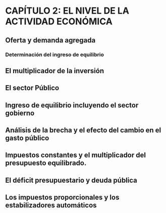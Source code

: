 # CAPÍTULO 2: EL NIVEL DE LA ACTIVIDAD ECONÓMICA

## Oferta y demanda agregada

### Determinación del ingreso de equilibrio

## El multiplicador de la inversión

## El sector Público

## Ingreso de equilibrio incluyendo el sector gobierno

## Análisis de la brecha y el efecto del cambio en el gasto público

## Impuestos constantes y el multiplicador del presupuesto equilibrado.

## El déficit presupuestario y deuda pública

## Los impuestos proporcionales y los estabilizadores automáticos
